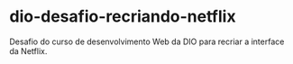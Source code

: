 # dio-desafio-recriando-netflix
 Desafio do curso de desenvolvimento Web da DIO para recriar a interface da Netflix.

